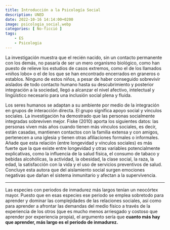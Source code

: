 ```yaml
---
title: Introducción a la Psicología Social
description: UNED
date: 2022-10-16 14:14:00+0200
image: psicologia_social.webp
categories: [ No-ficció ]
tags:
    - ES
    - Psicologia
---
```


La investigación muestra que el recién nacido, sin un contacto permanente con los demás, no pasaría de ser un mero organismo biológico, como han puesto de relieve los estudios de casos extremos, como el de los llamados «niños lobo» o el de los que se han encontrado encerrados en graneros o establos. Ninguno de estos niños, a pesar de haber conseguido sobrevivir aislados de todo contacto humano hasta su descubrimiento y posterior integración a la sociedad, llegó a alcanzar el nivel afectivo, intelectual y lingüístico necesario para una inclusión social plena y fluida.

Los seres humanos se adaptan a su ambiente por medio de la integración en grupos de interacción directa. El grupo significa apoyo social y vínculos sociales. La investigación ha demostrado que las personas socialmente integradas sobreviven mejor. Fiske (2010) aporta los siguientes datos: las personas viven más años cuando tienen más vínculos sociales, es decir, están casadas, mantienen contactos con la familia extensa y con amigos, pertenecen a una iglesia y tienen otras afiliaciones formales o informales. Añade que esta relación (entre longevidad y vínculos sociales) es más fuerte que la que existe entre longevidad y otras variables potencialmente explicativas, como la influencia de la salud física, el consumo de tabaco y bebidas alcohólicas, la actividad, la obesidad, la clase social, la raza, la edad, la satisfacción con la vida y el uso de servicios preventivos de salud. Concluye esta autora que del aislamiento social surgen emociones negativas que dañan el sistema inmunitario y afectan a la supervivencia.

---

Las especies con periodos de inmadurez más largos tenían un neocórtex mayor. Puesto que en esas especies ese periodo se emplea sobretodo para aprender y dominar las complejidades de las relaciones sociales, así como para aprender a afrontar las demandas del medio físico a través de la experiencia de los otros (que es mucho menos arriesgado y costoso que aprender por experiencia propia), el argumento sería que **cuanto más hay que aprender, más largo es el periodo de inmadurez.**
